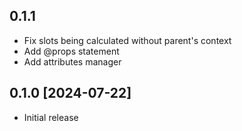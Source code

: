 ## 0.1.1
- Fix slots being calculated without parent's context
- Add @props statement
- Add attributes manager

## 0.1.0 [2024-07-22]
- Initial release
